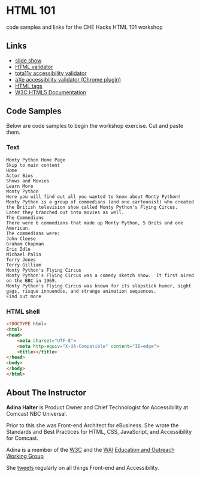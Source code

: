 # HTML 101

code samples and links for the CHE Hacks HTML 101 workshop

## Links

* [slide show](https://github.com/CHEhacks/workshops/blob/master/HTML101/HTML_101_Workshop.pdf)
* [HTML validator](https://html5.validator.nu/)
* [tota11y accessibility validator](http://khan.github.io/tota11y/)
* [aXe accessibility validator (Chrome plugin)](https://chrome.google.com/webstore/detail/axe/lhdoppojpmngadmnindnejefpokejbdd?hl=en-US)
* [HTML tags](http://www.w3schools.com/tags/)
* [W3C HTML5 Documentation](http://www.w3.org/TR/html5/)

## Code Samples

Below are code samples to begin the workshop exercise.  Cut and paste them.

### Text
```
Monty Python Home Page
Skip to main content
Home
Actor Bios
Shows and Movies
Learn More
Monty Python
Here you will find out all you wanted to know about Monty Python!
Monty Python is a group of commedians (and one cartoonist) who created the British television show called Monty Python's Flying Circus.  Later they branched out into movies as well.
The Commedians
There were 6 commedians that made up Monty Python, 5 Brits and one American.
The commedians were:
John Cleese
Graham Chapman
Eric Idle
Michael Palin
Terry Jones
Terry Gilliam
Monty Python's Flying Circus
Monty Python's Flying Circus was a comedy sketch show.  It first aired on the BBC in 1969.
Monty Python's Flying Circus was known for its slapstick humor, sight gags, risque innuendos, and strange animation sequences.
Find out more
```

### HTML shell
```html
<!DOCTYPE html>
<html>
<head>
    <meta charset="UTF-8">
    <meta http-equiv="X-UA-Compatible" content="IE=edge">
    <title></title>
</head>
<body>
</body>
</html>
```

## About The Instructor

**Adina Halter** is Product Owner and Chief Technologist for Accessibility at Comcast NBC Universal.

Prior to this she was Front-end Architect for eBusiness.  She wrote the Standards and Best Practices for HTML, CSS, JavaScript, and Accessibility for Comcast.

Adina is a member of the [W3C](http://www.w3.org/) and the [WAI](http://www.w3.org/WAI/) [Education and Outreach Working Group](http://www.w3.org/WAI/EO/)

She [tweets](https://twitter.com/haltersweb) regularly on all things Front-end and Accessibility.

